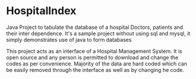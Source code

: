 # HospitalIndex
Java Project to tabulate the database of a hospital Doctors, patients and their inter dependence. It's a sample project without using sql and mysql, it simply demonstrates use of java to form databases

This project acts as an interface of a Hospital Management System. It is open source and any person is permitted to download and change the codes as per convenience.
Majority of the data are hard coded which can be easily removed through the interface as well as by changing he code.
